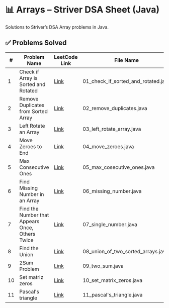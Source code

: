 # 📊 Arrays – Striver DSA Sheet (Java)

Solutions to Striver’s DSA Array problems in Java.

## ✅ Problems Solved

| #  | Problem Name                                       | LeetCode Link                                                                  | File Name                             | Status  |
-----|----------------------------------------------------|--------------------------------------------------------------------------------|---------------------------------------|------------------
| 1  | Check if Array is Sorted and Rotated               | [Link](https://leetcode.com/problems/check-if-array-is-sorted-and-rotated/)    | 01_check_if_sorted_and_rotated.java   | ✅ Done |
| 2  | Remove Duplicates from Sorted Array                | [Link](https://leetcode.com/problems/remove-duplicates-from-sorted-array/)     | 02_remove_duplicates.java             | ✅ Done |
| 3  | Left Rotate an Array                               | [Link](https://leetcode.com/problems/rotate-array/)                            | 03_left_rotate_array.java             | ✅ Done |
| 4  | Move Zeroes to End                                 | [Link](https://leetcode.com/problems/move-zeroes/)                             | 04_move_zeroes.java                   | ✅ Done |
| 5  | Max Consecutive Ones                               | [Link](https://leetcode.com/problems/max-consecutive-ones/)                    | 05_max_cosecutive_ones.java            | ✅ Done |
| 6  | Find Missing Number in an Array                    | [Link](https://leetcode.com/problems/missing-number/)                          | 06_missing_number.java                 | ✅ Done |
| 7  | Find the Number that Appears Once, Others Twice    | [Link](https://leetcode.com/problems/single-number/)                           | 07_single_number.java                  | ✅ Done |
| 8  | Find the Union                                     | [Link](https://takeuforward.org/plus/dsa/problems/union-of-two-sorted-arrays/) | 08_union_of_two_sorted_arrays.java     | ✅ Done |
| 9  | 2Sum Problem                                       | [Link](https://leetcode.com/problems/two-sum/)                                 | 09_two_sum.java                        | ✅ Done |
| 10 | Set matriz zeros                                   | [Link](https://leetcode.com/problems/set-matrix-zeroes/)                       | 10_set_matrix_zeros.java               | ✅ Done |
| 11 | Pascal's triangle                                  | [Link](https://leetcode.com/problems/pascals-triangle/)                        | 11_pascal's_triangle.java              | ✅ Done |